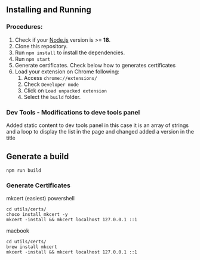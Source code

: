 ## Installing and Running
### Procedures:

1. Check if your [Node.js](https://nodejs.org/) version is >= **18**.
2. Clone this repository.
3. Run `npm install` to install the dependencies.
4. Run `npm start`
5. Generate certificates. Check below how to generates certificates
5. Load your extension on Chrome following:
   1. Access `chrome://extensions/`
   2. Check `Developer mode`
   3. Click on `Load unpacked extension`
   4. Select the `build` folder.


### Dev Tools - Modifications to deve tools panel

Added static content to dev tools panel in this case it is an array of strings
and a loop to display the list in the page and changed  added a version in the title

## Generate a build 
`npm run build`

### Generate Certificates

mkcert (easiest)
powershell
```
cd utils/certs/
choco install mkcert -y 
mkcert -install && mkcert localhost 127.0.0.1 ::1
```

macbook
```
cd utils/certs/
brew install mkcert
mkcert -install && mkcert localhost 127.0.0.1 ::1 
```
